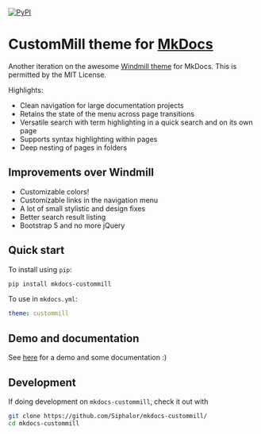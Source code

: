 [![PyPI][pypi-image]][pypi-link]

  [pypi-image]: https://img.shields.io/pypi/v/mkdocs-custommill.svg
  [pypi-link]: https://pypi.python.org/pypi/mkdocs-custommill

# CustomMill theme for [MkDocs](https://github.com/mkdocs/mkdocs/)
Another iteration on the awesome [Windmill theme](https://github.com/gristlabs/mkdocs-windmill) for MkDocs. This is permitted by the MIT License.

Highlights:
- Clean navigation for large documentation projects
- Retains the state of the menu across page transitions
- Versatile search with term highlighting in a quick search and on its own page
- Supports syntax highlighting within pages
- Deep nesting of pages in folders

## Improvements over Windmill

- Customizable colors!
- Customizable links in the navigation menu
- A lot of small stylistic and design fixes
- Better search result listing
- Bootstrap 5 and no more jQuery

## Quick start

To install using `pip`:
``` sh
pip install mkdocs-custommill
```

To use in `mkdocs.yml`:
``` yaml
theme: custommill
```

## Demo and documentation
See [here](https://siphalor.github.io/mkdocs-custommill/) for a demo and some documentation :)

## Development

If doing development on `mkdocs-custommill`, check it out with
``` sh
git clone https://github.com/Siphalor/mkdocs-custommill/
cd mkdocs-custommill
```


